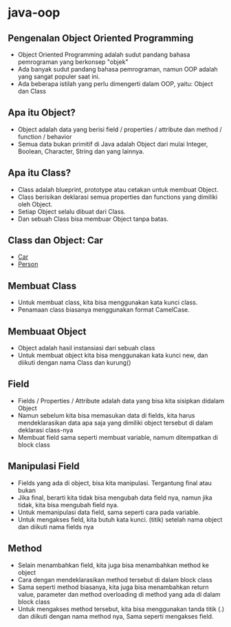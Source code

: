 # java-oop

## Pengenalan Object Oriented Programming
- Object Oriented Programming adalah sudut pandang bahasa pemrograman yang berkonsep "objek"
- Ada banyak sudut pandang bahasa pemrograman, namun OOP adalah yang sangat populer saat ini.
- Ada beberapa istilah yang perlu dimengerti dalam OOP, yaitu: Object dan Class
 
## Apa itu Object?
- Object adalah data yang berisi field / properties / attribute dan method / function / behavior
- Semua data bukan primitif di Java adalah Object dari mulai Integer, Boolean, Character, String dan yang lainnya.

## Apa itu Class?
- Class adalah blueprint, prototype atau cetakan untuk membuat Object.
- Class berisikan deklarasi semua properties dan functions yang dimiliki oleh Object.
- Setiap Object selalu dibuat dari Class.
- Dan sebuah Class bisa membuar Object tanpa batas.

## Class dan Object: Car
- [Car](/src/main/resources/images/class-dan-object.png)
- [Person](/src/main/resources/images/person.png)

## Membuat Class
- Untuk membuat class, kita bisa menggunakan kata kunci class.
- Penamaan class biasanya menggunakan format CamelCase.

## Membuaat Object
- Object adalah hasil instansiasi dari sebuah class
- Untuk membuat object kita bisa menggunakan kata kunci new, dan diikuti dengan nama Class dan kurung()

## Field
- Fields / Properties / Attribute adalah data yang bisa kita sisipkan didalam Object
- Namun sebelum kita bisa memasukan data di fields, kita harus mendeklarasikan data apa saja yang dimiliki object tersebut di dalam deklarasi class-nya
- Membuat field sama seperti membuat variable, namum ditempatkan di block class

## Manipulasi Field
- Fields yang ada di object, bisa kita manipulasi. Tergantung final atau bukan
- Jika final, berarti kita tidak bisa mengubah data field nya, namun jika tidak, kita bisa mengubah field nya.
- Untuk memanipulasi data field, sama seperti cara pada variable.
- Untuk mengakses field, kita butuh kata kunci. (titik) setelah nama object dan diikuti nama fields nya

## Method
- Selain menambahkan field, kita juga bisa menambahkan method ke object
- Cara dengan mendeklarasikan method tersebut di dalam block class
- Sama seperti method biasanya, kita juga bisa menambahkan return value, parameter dan method overloading di method yang ada di dalam block class
- Untuk mengakses method tersebut, kita bisa menggunakan tanda titik (.) dan diikuti dengan nama method nya, Sama seperti mengakses field.

## 
